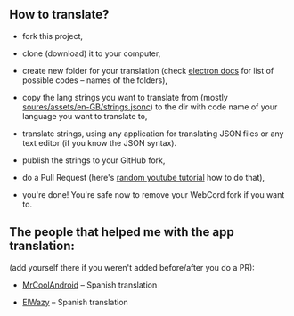 ## How to translate?

- fork this project,

- clone (download) it to your computer,

- create new folder for your translation (check
  [electron docs](https://www.electronjs.org/docs/api/locales) for list of
  possible codes – names of the folders),

- copy the lang strings you want to translate from (mostly
  [soures/assets/en-GB/strings.jsonc](../sources/assets/en-GB/strings.jsonc)) to
  the dir with code name of your language you want to translate to,

- translate strings, using any application for translating JSON files or any
  text editor (if you know the JSON syntax).

- publish the strings to your GitHub fork,

- do a Pull Request (here's
  [random youtube tutorial](https://www.youtube.com/watch?v=dSl_qnWO104)
  how to do that),

- you're done! You're safe now to remove your WebCord fork if you want to.

## The people that helped me with the app translation:
(add yourself there if you weren't added before/after you do a PR):

- [MrCoolAndroid](https://github.com/MrCoolAndroid) – Spanish translation

- [ElWazy](https://github.com/ElWazy) – Spanish translation